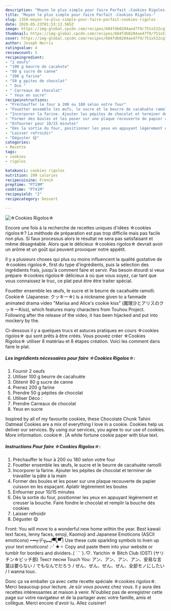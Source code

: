 ```yaml
---
description: "Moyen le plus simple pour faire Parfait ☆Cookies Rigolos☆"
title: "Moyen le plus simple pour faire Parfait ☆Cookies Rigolos☆"
slug: 1356-moyen-le-plus-simple-pour-faire-parfait-cookies-rigolos
date: 2020-05-23T01:53:13.565Z
image: https://img-global.cpcdn.com/recipes/684fdb0204ae47f9/751x532cq70/☆cookies-rigolos☆-photo-principale-de-la-recette.jpg
thumbnail: https://img-global.cpcdn.com/recipes/684fdb0204ae47f9/751x532cq70/☆cookies-rigolos☆-photo-principale-de-la-recette.jpg
cover: https://img-global.cpcdn.com/recipes/684fdb0204ae47f9/751x532cq70/☆cookies-rigolos☆-photo-principale-de-la-recette.jpg
author: Joseph Norris
ratingvalue: 4
reviewcount: 5
recipeingredient:
- "2 oeufs"
- "100 g beurre de cacahute"
- "80 g sucre de canne"
- "200 g farine"
- "50 g ppites de chocolat"
- " Dco "
- " Carreaux de chocolat"
- " Yeux en sucre"
recipeinstructions:
- "Préchauffer le four à 200 ou 180 selon votre four"
- "Fouetter ensemble les œufs, le sucre et le beurre de cacahuète ramolli"
- "Incorporer la farine. Ajouter les pépites de chocolat et terminer de travailler la pâte à la main"
- "Former des boules et les poser sur une plaque recouverte de papier cuisson en les espaçant. Aplatir légèrement les boules"
- "Enfourner pour 10/15 minutes"
- "Dès la sortie du four, positionner les yeux en appuyant légèrement et creuser la bouche. Faire fondre le chocolat et remplir la bouche dés cookies"
- "Laisser refroidir"
- "Déguster 😋"
categories:
- Recette
tags:
- cookies
- rigolos

katakunci: cookies rigolos 
nutrition: 299 calories
recipecuisine: French
preptime: "PT19M"
cooktime: "PT41M"
recipeyield: "2"
recipecategory: Dessert

---
```



![☆Cookies Rigolos☆](https://img-global.cpcdn.com/recipes/684fdb0204ae47f9/751x532cq70/☆cookies-rigolos☆-photo-principale-de-la-recette.jpg)

Encore une fois à la recherche de recettes uniques d'idées ☆cookies rigolos☆? La méthode de préparation est pas trop difficile mais pas facile non plus. Si faux processus alors le résultat ne sera pas satisfaisant et même désagréable. Alors que le délicieux ☆cookies rigolos☆ devrait avoir un arôme et un goût qui peuvent provoquer notre appétit.

Il y a plusieurs choses qui plus ou moins influencent la qualité gustative de ☆cookies rigolos☆, first du type d'ingrédients, puis la sélection des ingrédients frais, jusqu'à comment faire et servir. Pas besoin étourdi si veux prépare ☆cookies rigolos☆ délicieux à où que vous soyez, car tant que vous connaissez le truc, ce plat peut être être traiter spécial.

Fouetter ensemble les œufs, le sucre et le beurre de cacahuète ramolli. Cookie☆ (Japanese: クッキー☆) is a nickname given to a fanmade animated drama video &#34;Marisa and Alice&#39;s cookie kiss&#34; (魔理沙とアリスのクッキーKiss), which features many characters from Touhou Project. Following after the release of the video, it has been hijacked and put into mockery by the.


Ci-dessous il y a quelques trucs et astuces pratiques en cours ☆cookies rigolos☆ qui sont prêts à être créés. Vous pouvez créer ☆Cookies Rigolos☆ utiliser 8 matériau et 8 étapes création. Voici les comment dans faire le plat.

<!--inarticleads1-->

##### Les ingrédients nécessaires pour faire ☆Cookies Rigolos☆:

1. Fournir 2 oeufs
1. Utiliser 100 g beurre de cacahuète
1. Obtenir 80 g sucre de canne
1. Prenez 200 g farine
1. Prendre 50 g pépites de chocolat
1. Utiliser  Déco :
1. Prendre  Carreaux de chocolat
1.   Yeux en sucre


Inspired by all of my favourite cookies, these Chocolate Chunk Tahini Oatmeal Cookies are a mix of everything I love in a cookie. Cookies help us deliver our services. By using our services, you agree to our use of cookies. More information. cookie☆. [A white fortune cookie paper with blue text. 

<!--inarticleads2-->

##### Instructions Pour faire ☆Cookies Rigolos☆:

1. Préchauffer le four à 200 ou 180 selon votre four
1. Fouetter ensemble les œufs, le sucre et le beurre de cacahuète ramolli
1. Incorporer la farine. Ajouter les pépites de chocolat et terminer de travailler la pâte à la main
1. Former des boules et les poser sur une plaque recouverte de papier cuisson en les espaçant. Aplatir légèrement les boules
1. Enfourner pour 10/15 minutes
1. Dès la sortie du four, positionner les yeux en appuyant légèrement et creuser la bouche. Faire fondre le chocolat et remplir la bouche dés cookies
1. Laisser refroidir
1. Déguster 😋


Front: You will move to a wonderful new home within the year. Best kawaii text faces, lenny faces, emoji, Kaomoji and Japanese Emoticons (ASCII emoticons) ╾━╤デ╦︻(▀̿Ĺ̯▀̿ ̿) Use these cute sparkling symbols to liven up your text emoticons! :･ﾟ★✧ Copy and paste them into your website or tumblr for borders and dividers⸜( ˙ ˘ ˙)⸝♡. Yarichin ☆ Bitch Club (OST) (ヤリチン☆ビッチ部) Текст песни Touch You: アン、アン、アン、アン、安易な言葉は要らない / でもなんでだろう / ぜん、ぜん、ぜん、ぜん、全部モノにしたい / I wanna touc. 


Donc ça va emballer ça avec cette recette spéciale ☆cookies rigolos☆. Merci beaucoup pour lecture. Je sûr vous pouvez chez vous. Il y aura des recettes  intéressantes at maison à venir. N'oubliez pas de enregistrer cette page sur votre navigateur et de la partager avec votre famille, amis et collègue. Merci encore d'avoir lu. Allez cuisiner!
